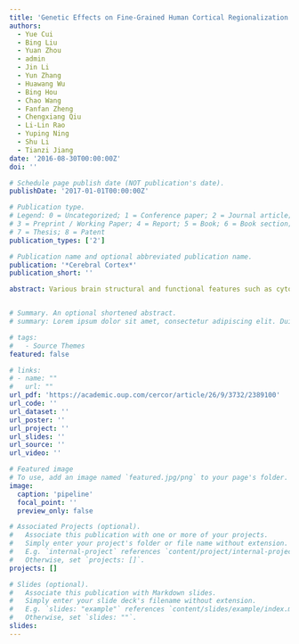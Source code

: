 ```yaml
---
title: 'Genetic Effects on Fine-Grained Human Cortical Regionalization'
authors:
  - Yue Cui
  - Bing Liu
  - Yuan Zhou
  - admin
  - Jin Li
  - Yun Zhang
  - Huawang Wu
  - Bing Hou
  - Chao Wang
  - Fanfan Zheng
  - Chengxiang Qiu
  - Li-Lin Rao
  - Yuping Ning
  - Shu Li
  - Tianzi Jiang
date: '2016-08-30T00:00:00Z'
doi: ''

# Schedule page publish date (NOT publication's date).
publishDate: '2017-01-01T00:00:00Z'

# Publication type.
# Legend: 0 = Uncategorized; 1 = Conference paper; 2 = Journal article;
# 3 = Preprint / Working Paper; 4 = Report; 5 = Book; 6 = Book section;
# 7 = Thesis; 8 = Patent
publication_types: ['2']

# Publication name and optional abbreviated publication name.
publication: '*Cerebral Cortex*'
publication_short: ''

abstract: Various brain structural and functional features such as cytoarchitecture, topographic mapping, gyral/sulcal anatomy, and anatomical and functional connectivity have been used in human brain parcellation. However, the fine-grained intrinsic genetic architecture of the cortex remains unknown. In the present study, we parcellated specific regions of the cortex into subregions based on genetic correlations (i.e., shared genetic influences) between the surface area of each pair of cortical locations within the seed region. The genetic correlations were estimated by comparing the correlations of the surface area between monozygotic and dizygotic twins using bivariate twin models. Our genetic subdivisions of diverse brain regions were reproducible across 2 independent datasets and corresponded closely to fine-grained functional specializations. Furthermore, subregional genetic correlation profiles were generally consistent with functional connectivity patterns. Our findings indicate that the magnitude of the genetic covariance in brain anatomy could be used to delineate the boundaries of functional subregions of the brain and may be of value in the next generation human brain atlas.


# Summary. An optional shortened abstract.
# summary: Lorem ipsum dolor sit amet, consectetur adipiscing elit. Duis posuere tellus ac convallis placerat. Proin tincidunt magna sed ex sollicitudin condimentum.

# tags:
#   - Source Themes
featured: false

# links:
# - name: ""
#   url: ""
url_pdf: 'https://academic.oup.com/cercor/article/26/9/3732/2389100'
url_code: ''
url_dataset: ''
url_poster: ''
url_project: ''
url_slides: ''
url_source: ''
url_video: ''

# Featured image
# To use, add an image named `featured.jpg/png` to your page's folder.
image:
  caption: 'pipeline'
  focal_point: ''
  preview_only: false

# Associated Projects (optional).
#   Associate this publication with one or more of your projects.
#   Simply enter your project's folder or file name without extension.
#   E.g. `internal-project` references `content/project/internal-project/index.md`.
#   Otherwise, set `projects: []`.
projects: []

# Slides (optional).
#   Associate this publication with Markdown slides.
#   Simply enter your slide deck's filename without extension.
#   E.g. `slides: "example"` references `content/slides/example/index.md`.
#   Otherwise, set `slides: ""`.
slides:
---
```

